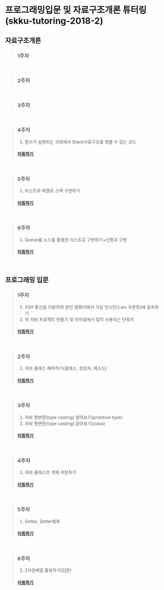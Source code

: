 # 프로그래밍입문 및 자료구조개론 튜터링(skku-tutoring-2018-2)

## 자료구조개론

> ### 1주차

<br/>

> ### 2주차

<br/>

> ### 3주차

<br/>

> ### 4주차
> 1. 함수가 실행되는 과정에서 Stack자료구조를 엿볼 수 있는 코드
> #### [이동하기](/week04_data_structure.md)

<br/>

> ### 5주차
> 1. 리스트와 배열로 스택 구현하기
> #### [이동하기](/week05_data_structure.md)

<br/>

> ### 6주차
> 1. Queue를 노드를 활용한 리스트로 구현하기+선형큐 구현
> #### [이동하기](/week06_data_structure.md)

<br/>


## 프로그래밍 입문

> ### 1주차
> 1. SSH 통신을 이용하여 본인 컴퓨터에서 가상 인스턴스(ex 우분투)에 접속하기
> 2. 첫 자바 프로젝트 만들기 및 터미널에서 많이 사용되는 단축키
> #### [이동하기](/week01_basic_programming.md)

<br/>

> ### 2주차
> 1. 자바 클래스 해부하기(클래스, 생성자, 메소드)
> #### [이동하기](/week02_basic_programming.md)

<br/>

> ### 3주차
> 1. 자바 형변환(type casting) 알아보기(primitive type)
> 2. 자바 형변환(type casting) 알아보기(class)
> #### [이동하기](/week03_basic_programming.md)

<br/>

> ### 4주차
> 1. 자바 클래스의 객체 저장하기
> #### [이동하기](/week04_basic_programming.md)

<br/>

> ### 5주차
> 1. Getter, Setter예제
> #### [이동하기](/week05_basic_programming.md)

<br/>

> ### 6주차
> 1. 2차원배열 활용하기(입문)
> #### [이동하기](/week06_basic_programming.md)
